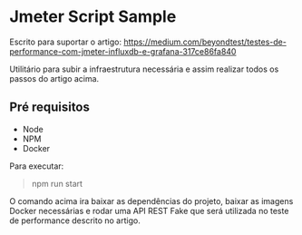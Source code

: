 # Jmeter Script Sample
Escrito para suportar o artigo: https://medium.com/beyondtest/testes-de-performance-com-jmeter-influxdb-e-grafana-317ce86fa840

Utilitário para subir a infraestrutura necessária e assim realizar todos os passos do artigo acima.

## Pré requisitos

* Node
* NPM
* Docker

Para executar:

> npm run start

O comando acima ira baixar as dependências do projeto, baixar as imagens Docker necessárias e rodar uma API REST Fake que será utilizada no teste de performance descrito no artigo.
